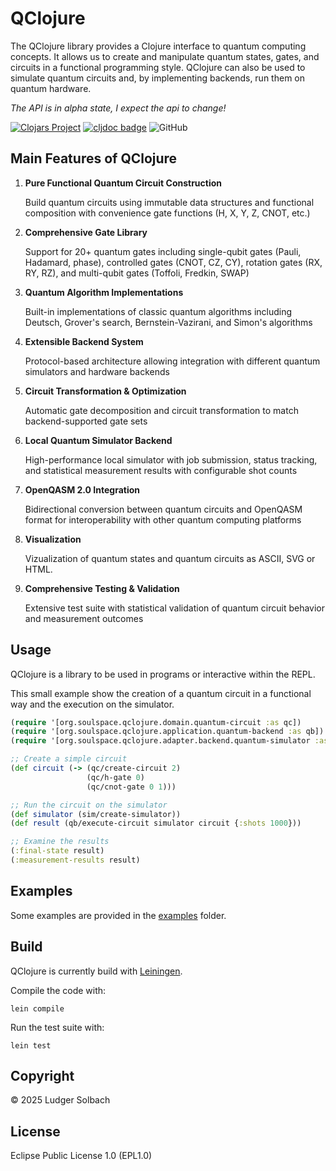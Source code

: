 # QClojure
The QClojure library provides a Clojure interface to quantum computing concepts. It allows us to create and manipulate quantum states, gates, and circuits in a functional programming style. QClojure can also be used to simulate quantum circuits and, by implementing backends, run them on quantum hardware.

*The API is in alpha state, I expect the api to change!*

[![Clojars Project](https://img.shields.io/clojars/v/org.soulspace/qclojure.svg)](https://clojars.org/org.soulspace/qclojure)
[![cljdoc badge](https://cljdoc.org/badge/org.soulspace/qclojure)](https://cljdoc.org/d/org.soulspace/qclojure)
![GitHub](https://img.shields.io/github/license/lsolbach/QClojure)

## Main Features of QClojure
1. **Pure Functional Quantum Circuit Construction**

   Build quantum circuits using    immutable data structures and functional composition with convenience gate functions (H, X, Y, Z, CNOT, etc.)

2. **Comprehensive Gate Library**

   Support for 20+ quantum gates including single-qubit gates (Pauli, Hadamard, phase), controlled gates (CNOT, CZ, CY), rotation gates (RX, RY, RZ), and multi-qubit gates (Toffoli, Fredkin, SWAP)

3. **Quantum Algorithm Implementations**

   Built-in implementations of classic quantum algorithms including Deutsch, Grover's search, Bernstein-Vazirani, and Simon's algorithms

5. **Extensible Backend System**

   Protocol-based architecture allowing integration with different quantum simulators and hardware backends

6. **Circuit Transformation & Optimization**

   Automatic gate decomposition and circuit transformation to match backend-supported gate sets

7. **Local Quantum Simulator Backend**

   High-performance local simulator with job submission, status tracking, and statistical measurement results with configurable shot counts

4. **OpenQASM 2.0 Integration**

   Bidirectional conversion between quantum circuits and OpenQASM format for interoperability with other quantum computing platforms

4. **Visualization**

   Vizualization of quantum states and quantum circuits as ASCII, SVG or HTML.

8. **Comprehensive Testing & Validation**

   Extensive test suite with statistical validation of quantum circuit behavior and measurement outcomes


## Usage
QClojure is a library to be used in programs or interactive within the REPL.

This small example show the creation of a quantum circuit in a functional way
and the execution on the simulator.

```clojure
(require '[org.soulspace.qclojure.domain.quantum-circuit :as qc])
(require '[org.soulspace.qclojure.application.quantum-backend :as qb])
(require '[org.soulspace.qclojure.adapter.backend.quantum-simulator :as sim])

;; Create a simple circuit
(def circuit (-> (qc/create-circuit 2)
                 (qc/h-gate 0)
                 (qc/cnot-gate 0 1)))

;; Run the circuit on the simulator
(def simulator (sim/create-simulator))
(def result (qb/execute-circuit simulator circuit {:shots 1000}))

;; Examine the results
(:final-state result)
(:measurement-results result)
```

## Examples
Some examples are provided in the [examples](/examples) folder.

## Build
QClojure is currently build with [Leiningen](https://leiningen.org/).

Compile the code with:
```
lein compile
```

Run the test suite with:

```
lein test
```

## Copyright
© 2025 Ludger Solbach

## License
Eclipse Public License 1.0 (EPL1.0)

